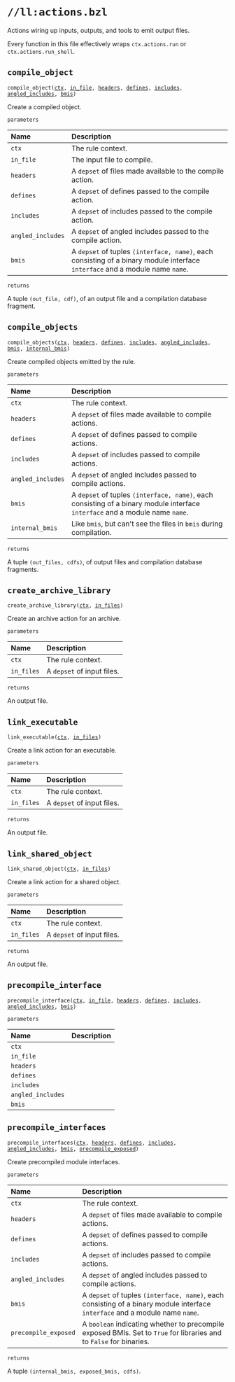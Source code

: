 # `//ll:actions.bzl`

Actions wiring up inputs, outputs, and tools to emit output files.

Every function in this file effectively wraps `ctx.actions.run` or
`ctx.actions.run_shell`.


<a id="compile_object"></a>

## `compile_object`

<pre><code>compile_object(<a href="#compile_object-ctx">ctx</a>, <a href="#compile_object-in_file">in_file</a>, <a href="#compile_object-headers">headers</a>, <a href="#compile_object-defines">defines</a>, <a href="#compile_object-includes">includes</a>, <a href="#compile_object-angled_includes">angled_includes</a>, <a href="#compile_object-bmis">bmis</a>)</code></pre>
Create a compiled object.

`parameters`

| Name  | Description |
| :---- | :---------- |
| <a id="compile_object-ctx"></a>`ctx` | The rule context.  |
| <a id="compile_object-in_file"></a>`in_file` | The input file to compile.  |
| <a id="compile_object-headers"></a>`headers` | A <code>depset</code> of files made available to the compile action.  |
| <a id="compile_object-defines"></a>`defines` | A <code>depset</code> of defines passed to the compile action.  |
| <a id="compile_object-includes"></a>`includes` | A <code>depset</code> of includes passed to the compile action.  |
| <a id="compile_object-angled_includes"></a>`angled_includes` | A <code>depset</code> of angled includes passed to the compile action.  |
| <a id="compile_object-bmis"></a>`bmis` | A <code>depset</code> of tuples <code>(interface, name)</code>, each consisting of a binary module interface <code>interface</code> and a module name <code>name</code>.  |

`returns`

A tuple `(out_file, cdf)`, of an output file and a compilation database
  fragment.


<a id="compile_objects"></a>

## `compile_objects`

<pre><code>compile_objects(<a href="#compile_objects-ctx">ctx</a>, <a href="#compile_objects-headers">headers</a>, <a href="#compile_objects-defines">defines</a>, <a href="#compile_objects-includes">includes</a>, <a href="#compile_objects-angled_includes">angled_includes</a>, <a href="#compile_objects-bmis">bmis</a>, <a href="#compile_objects-internal_bmis">internal_bmis</a>)</code></pre>
Create compiled objects emitted by the rule.

`parameters`

| Name  | Description |
| :---- | :---------- |
| <a id="compile_objects-ctx"></a>`ctx` | The rule context.  |
| <a id="compile_objects-headers"></a>`headers` | A <code>depset</code> of files made available to compile actions.  |
| <a id="compile_objects-defines"></a>`defines` | A <code>depset</code> of defines passed to compile actions.  |
| <a id="compile_objects-includes"></a>`includes` | A <code>depset</code> of includes passed to compile actions.  |
| <a id="compile_objects-angled_includes"></a>`angled_includes` | A <code>depset</code> of angled includes passed to compile actions.  |
| <a id="compile_objects-bmis"></a>`bmis` | A <code>depset</code> of tuples <code>(interface, name)</code>, each consisting of a binary module interface <code>interface</code> and a module name <code>name</code>.  |
| <a id="compile_objects-internal_bmis"></a>`internal_bmis` | Like <code>bmis</code>, but can't see the files in <code>bmis</code> during compilation.  |

`returns`

A tuple `(out_files, cdfs)`, of output files and compilation database
  fragments.


<a id="create_archive_library"></a>

## `create_archive_library`

<pre><code>create_archive_library(<a href="#create_archive_library-ctx">ctx</a>, <a href="#create_archive_library-in_files">in_files</a>)</code></pre>
Create an archive action for an archive.

`parameters`

| Name  | Description |
| :---- | :---------- |
| <a id="create_archive_library-ctx"></a>`ctx` | The rule context.  |
| <a id="create_archive_library-in_files"></a>`in_files` | A <code>depset</code> of input files.  |

`returns`

An output file.


<a id="link_executable"></a>

## `link_executable`

<pre><code>link_executable(<a href="#link_executable-ctx">ctx</a>, <a href="#link_executable-in_files">in_files</a>)</code></pre>
Create a link action for an executable.

`parameters`

| Name  | Description |
| :---- | :---------- |
| <a id="link_executable-ctx"></a>`ctx` | The rule context.  |
| <a id="link_executable-in_files"></a>`in_files` | A <code>depset</code> of input files.  |

`returns`

An output file.


<a id="link_shared_object"></a>

## `link_shared_object`

<pre><code>link_shared_object(<a href="#link_shared_object-ctx">ctx</a>, <a href="#link_shared_object-in_files">in_files</a>)</code></pre>
Create a link action for a shared object.

`parameters`

| Name  | Description |
| :---- | :---------- |
| <a id="link_shared_object-ctx"></a>`ctx` | The rule context.  |
| <a id="link_shared_object-in_files"></a>`in_files` | A <code>depset</code> of input files.  |

`returns`

An output file.


<a id="precompile_interface"></a>

## `precompile_interface`

<pre><code>precompile_interface(<a href="#precompile_interface-ctx">ctx</a>, <a href="#precompile_interface-in_file">in_file</a>, <a href="#precompile_interface-headers">headers</a>, <a href="#precompile_interface-defines">defines</a>, <a href="#precompile_interface-includes">includes</a>, <a href="#precompile_interface-angled_includes">angled_includes</a>, <a href="#precompile_interface-bmis">bmis</a>)</code></pre>


`parameters`

| Name  | Description |
| :---- | :---------- |
| <a id="precompile_interface-ctx"></a>`ctx` |  |
| <a id="precompile_interface-in_file"></a>`in_file` |  |
| <a id="precompile_interface-headers"></a>`headers` |  |
| <a id="precompile_interface-defines"></a>`defines` |  |
| <a id="precompile_interface-includes"></a>`includes` |  |
| <a id="precompile_interface-angled_includes"></a>`angled_includes` |  |
| <a id="precompile_interface-bmis"></a>`bmis` |  |


<a id="precompile_interfaces"></a>

## `precompile_interfaces`

<pre><code>precompile_interfaces(<a href="#precompile_interfaces-ctx">ctx</a>, <a href="#precompile_interfaces-headers">headers</a>, <a href="#precompile_interfaces-defines">defines</a>, <a href="#precompile_interfaces-includes">includes</a>, <a href="#precompile_interfaces-angled_includes">angled_includes</a>, <a href="#precompile_interfaces-bmis">bmis</a>, <a href="#precompile_interfaces-precompile_exposed">precompile_exposed</a>)</code></pre>
Create precompiled module interfaces.

`parameters`

| Name  | Description |
| :---- | :---------- |
| <a id="precompile_interfaces-ctx"></a>`ctx` | The rule context.  |
| <a id="precompile_interfaces-headers"></a>`headers` | A <code>depset</code> of files made available to compile actions.  |
| <a id="precompile_interfaces-defines"></a>`defines` | A <code>depset</code> of defines passed to compile actions.  |
| <a id="precompile_interfaces-includes"></a>`includes` | A <code>depset</code> of includes passed to compile actions.  |
| <a id="precompile_interfaces-angled_includes"></a>`angled_includes` | A <code>depset</code> of angled includes passed to compile actions.  |
| <a id="precompile_interfaces-bmis"></a>`bmis` | A <code>depset</code> of tuples <code>(interface, name)</code>, each consisting of a binary module interface <code>interface</code> and a module name <code>name</code>.  |
| <a id="precompile_interfaces-precompile_exposed"></a>`precompile_exposed` | A <code>boolean</code> indicating whether to precompile exposed BMIs. Set to <code>True</code> for libraries and to <code>False</code> for binaries.  |

`returns`

A tuple `(internal_bmis, exposed_bmis, cdfs)`.
